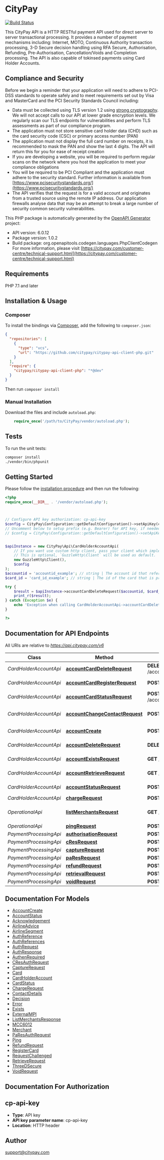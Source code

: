 # CityPay

[![Build Status](https://travis-ci.org/citypay/citypay-api-client-php.svg?branch=master)](https://travis-ci.org/citypay/citypay-api-client-php)

This CityPay API is a HTTP RESTful payment API used for direct server to server transactional processing. It
provides a number of payment mechanisms including: Internet, MOTO, Continuous Authority transaction processing,
3-D Secure decision handling using RFA Secure, Authorisation, Refunding, Pre-Authorisation, Cancellation/Voids and
Completion processing. The API is also capable of tokinsed payments using Card Holder Accounts.

## Compliance and Security
<aside class=\"notice\">
  Before we begin a reminder that your application will need to adhere to PCI-DSS standards to operate safely
  and to meet requirements set out by Visa and MasterCard and the PCI Security Standards Council including:
</aside>

* Data must be collected using TLS version 1.2 using [strong cryptography](#enabled-tls-ciphers). We will not accept calls to our API at
  lower grade encryption levels. We regularly scan our TLS endpoints for vulnerabilities and perform TLS assessments
  as part of our compliance program.
* The application must not store sensitive card holder data (CHD) such as the card security code (CSC) or
  primary access number (PAN)
* The application must not display the full card number on receipts, it is recommended to mask the PAN
  and show the last 4 digits. The API will return this for you for ease of receipt creation
* If you are developing a website, you will be required to perform regular scans on the network where you host the
  application to meet your compliance obligations
* You will be required to be PCI Compliant and the application must adhere to the security standard. Further information
  is available from [https://www.pcisecuritystandards.org/](https://www.pcisecuritystandards.org/)
* The API verifies that the request is for a valid account and originates from a trusted source using the remote IP
  address. Our application firewalls analyse data that may be an attempt to break a large number of security common
  security vulnerabilities.


This PHP package is automatically generated by the [OpenAPI Generator](https://openapi-generator.tech) project:

- API version: 6.0.12
- Package version: 1.0.2
- Build package: org.openapitools.codegen.languages.PhpClientCodegen
For more information, please visit [https://citypay.com/customer-centre/technical-support.html](https://citypay.com/customer-centre/technical-support.html)

## Requirements

PHP 7.1 and later

## Installation & Usage

### Composer

To install the bindings via [Composer](http://getcomposer.org/), add the following to `composer.json`:

```json
{
  "repositories": [
    {
      "type": "vcs",
      "url": "https://github.com/citypay/citypay-api-client-php.git"
    }
  ],
  "require": {
    "citypay/citypay-api-client-php": "*@dev"
  }
}
```

Then run `composer install`

### Manual Installation

Download the files and include `autoload.php`:

```php
    require_once('/path/to/CityPay/vendor/autoload.php');
```

## Tests

To run the unit tests:

```bash
composer install
./vendor/bin/phpunit
```

## Getting Started

Please follow the [installation procedure](#installation--usage) and then run the following:

```php
<?php
require_once(__DIR__ . '/vendor/autoload.php');



// Configure API key authorization: cp-api-key
$config = CityPay\Configuration::getDefaultConfiguration()->setApiKey(cp-api-key, $apiKey = ApiKey::newKey($clientId, $licenceKey);
// Uncomment below to setup prefix (e.g. Bearer) for API key, if needed
// $config = CityPay\Configuration::getDefaultConfiguration()->setApiKey(cp-api-key, $apiKey = ApiKey::newKey($clientId, $licenceKey);


$apiInstance = new CityPay\Api\CardHolderAccountApi(
    // If you want use custom http client, pass your client which implements `GuzzleHttp\ClientInterface`.
    // This is optional, `GuzzleHttp\Client` will be used as default.
    new GuzzleHttp\Client(),
    $config
);
$accountid = 'accountid_example'; // string | The account id that refers to the customer's account no. This value will have been provided when setting up the card holder account.
$card_id = 'card_id_example'; // string | The id of the card that is presented by a call to retrieve a card holder account.

try {
    $result = $apiInstance->accountCardDeleteRequest($accountid, $card_id);
    print_r($result);
} catch (Exception $e) {
    echo 'Exception when calling CardHolderAccountApi->accountCardDeleteRequest: ', $e->getMessage(), PHP_EOL;
}

?>
```

## Documentation for API Endpoints

All URIs are relative to *https://api.citypay.com/v6*

Class | Method | HTTP request | Description
------------ | ------------- | ------------- | -------------
*CardHolderAccountApi* | [**accountCardDeleteRequest**](docs/Api/CardHolderAccountApi.md#accountcarddeleterequest) | **DELETE** /account/{accountid}/card/{cardId} | Card Deletion
*CardHolderAccountApi* | [**accountCardRegisterRequest**](docs/Api/CardHolderAccountApi.md#accountcardregisterrequest) | **POST** /account/{accountid}/register | Card Registration
*CardHolderAccountApi* | [**accountCardStatusRequest**](docs/Api/CardHolderAccountApi.md#accountcardstatusrequest) | **POST** /account/{accountid}/card/{cardId}/status | Card Status
*CardHolderAccountApi* | [**accountChangeContactRequest**](docs/Api/CardHolderAccountApi.md#accountchangecontactrequest) | **POST** /account/{accountid}/contact | Contact Details Update
*CardHolderAccountApi* | [**accountCreate**](docs/Api/CardHolderAccountApi.md#accountcreate) | **POST** /account/create | Account Create
*CardHolderAccountApi* | [**accountDeleteRequest**](docs/Api/CardHolderAccountApi.md#accountdeleterequest) | **DELETE** /account/{accountid} | Account Deletion
*CardHolderAccountApi* | [**accountExistsRequest**](docs/Api/CardHolderAccountApi.md#accountexistsrequest) | **GET** /account-exists/{accountid} | Account Exists
*CardHolderAccountApi* | [**accountRetrieveRequest**](docs/Api/CardHolderAccountApi.md#accountretrieverequest) | **GET** /account/{accountid} | Account Retrieval
*CardHolderAccountApi* | [**accountStatusRequest**](docs/Api/CardHolderAccountApi.md#accountstatusrequest) | **POST** /account/{accountid}/status | Account Status
*CardHolderAccountApi* | [**chargeRequest**](docs/Api/CardHolderAccountApi.md#chargerequest) | **POST** /charge | Charge
*OperationalApi* | [**listMerchantsRequest**](docs/Api/OperationalApi.md#listmerchantsrequest) | **GET** /merchants/{clientid} | List Merchants Request
*OperationalApi* | [**pingRequest**](docs/Api/OperationalApi.md#pingrequest) | **POST** /ping | Ping Request
*PaymentProcessingApi* | [**authorisationRequest**](docs/Api/PaymentProcessingApi.md#authorisationrequest) | **POST** /authorise | Authorisation
*PaymentProcessingApi* | [**cResRequest**](docs/Api/PaymentProcessingApi.md#cresrequest) | **POST** /cres | CRes
*PaymentProcessingApi* | [**captureRequest**](docs/Api/PaymentProcessingApi.md#capturerequest) | **POST** /capture | Capture
*PaymentProcessingApi* | [**paResRequest**](docs/Api/PaymentProcessingApi.md#paresrequest) | **POST** /pares | PaRes
*PaymentProcessingApi* | [**refundRequest**](docs/Api/PaymentProcessingApi.md#refundrequest) | **POST** /refund | Refund
*PaymentProcessingApi* | [**retrievalRequest**](docs/Api/PaymentProcessingApi.md#retrievalrequest) | **POST** /retrieve | Retrieval
*PaymentProcessingApi* | [**voidRequest**](docs/Api/PaymentProcessingApi.md#voidrequest) | **POST** /void | Void


## Documentation For Models

 - [AccountCreate](docs/Model/AccountCreate.md)
 - [AccountStatus](docs/Model/AccountStatus.md)
 - [Acknowledgement](docs/Model/Acknowledgement.md)
 - [AirlineAdvice](docs/Model/AirlineAdvice.md)
 - [AirlineSegment](docs/Model/AirlineSegment.md)
 - [AuthReference](docs/Model/AuthReference.md)
 - [AuthReferences](docs/Model/AuthReferences.md)
 - [AuthRequest](docs/Model/AuthRequest.md)
 - [AuthResponse](docs/Model/AuthResponse.md)
 - [AuthenRequired](docs/Model/AuthenRequired.md)
 - [CResAuthRequest](docs/Model/CResAuthRequest.md)
 - [CaptureRequest](docs/Model/CaptureRequest.md)
 - [Card](docs/Model/Card.md)
 - [CardHolderAccount](docs/Model/CardHolderAccount.md)
 - [CardStatus](docs/Model/CardStatus.md)
 - [ChargeRequest](docs/Model/ChargeRequest.md)
 - [ContactDetails](docs/Model/ContactDetails.md)
 - [Decision](docs/Model/Decision.md)
 - [Error](docs/Model/Error.md)
 - [Exists](docs/Model/Exists.md)
 - [ExternalMPI](docs/Model/ExternalMPI.md)
 - [ListMerchantsResponse](docs/Model/ListMerchantsResponse.md)
 - [MCC6012](docs/Model/MCC6012.md)
 - [Merchant](docs/Model/Merchant.md)
 - [PaResAuthRequest](docs/Model/PaResAuthRequest.md)
 - [Ping](docs/Model/Ping.md)
 - [RefundRequest](docs/Model/RefundRequest.md)
 - [RegisterCard](docs/Model/RegisterCard.md)
 - [RequestChallenged](docs/Model/RequestChallenged.md)
 - [RetrieveRequest](docs/Model/RetrieveRequest.md)
 - [ThreeDSecure](docs/Model/ThreeDSecure.md)
 - [VoidRequest](docs/Model/VoidRequest.md)


## Documentation For Authorization



## cp-api-key


- **Type**: API key
- **API key parameter name**: cp-api-key
- **Location**: HTTP header



## Author

support@citypay.com


